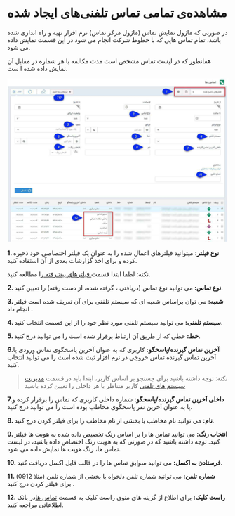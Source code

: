 #  مشاهده‌ی تمامی تماس‌ تلفنی‌های ایجاد شده 

در صورتی که ماژول نمایش تماس (ماژول مرکز تماس) نرم افزار تهیه و راه اندازی شده باشد، تمام تماس هایی که با خطوط شرکت انجام می شود  در این قسمت نمایش داده می شود.

همانطور که در لیست تماس مشخص است مدت مکالمه با هر شماره در مقابل آن نمایش داده شده ا ست. 
    
![](CallsList.jpg)

**1. نوع فیلتر:** میتوانید فیلترهای اعمال شده را به عنوان یک فیلتر اختصاصی خود ذخیره کرده و برای اخذ گزارشات بعدی از آن استفاده کنید.

نکته: لطفا ابتدا قسمت[ فیلترهای پیشرفته ](https://github.com/1stco/PayamGostarDocs/blob/master/help%202.5.4/Customer-relationship-management/Advanced-filter/Advanced-filter.md)را مطالعه کنید.

**2. نوع تماس:** می توانید نوع تماس (دریافتی ، گرفته شده، از دست رفته) را تعیین کنید.

**3. شعبه:**   می توان براساس شعبه ای که سیستم تلفنی برای آن تعریف شده است فیلتر انجام داد .

**4. سیستم تلفنی:** می توانید سیستم تلفنی مورد نظر خود را از این قسمت انتخاب کنید.

**5. خط:** خطی که از طریق آن ارتباط برقرار شده است را می توانید درج کنید.

**6.آخرین تماس گیرنده/پاسخگو:** کاربری که به عنوان آخرین پاسخگوی تماس ورودی یا آخرین تماس گیرنده تماس خروجی در نرم افزار ثبت شده است را می توانید انتخاب کنید.

> نکته: توجه داشته باشید برای جستجو بر اساس کاربر، ابتدا باید در قسمت [مدیریت سیستم های تلفنی](https://github.com/1stco/PayamGostarDocs/blob/master/help%202.5.4/Basic-Information/Telephone-systems/telephone-systems-Management/telephone-systems-Management.md) کاربر متناظر با هر داخلی را تعیین کرده باشید

**7.داخلی آخرین تماس گیرنده/پاسخگو:** شماره داخلی کاربری که تماس را برقرار کرده و یا به عنوان آخرین نفر پاسخگوی مخاطب بوده است را می توانید درج کنید.

**8.  نام:** می توانید نام مخاطب یا بخشی از نام مخاطب را برای فیلتر کردن درج کنید.

**9. انتخاب رنگ:** می توانید تماس ها را بر اساس رنگ تخصیص داده شده به هویت ها فیلتر کنید. توجه داشته باشید که در صورتی که به هویت رنگ اختصاص داده باشید، در لیست تماس ها، رنگ هویت ها نمایش داده می شود.

**10. فرستادن به اکسل:** می توانید سوابق تماس ها را در قالب فایل اکسل دریافت کنید.

**11. شماره تلفن:** می توانید شماره تلفن دلخواه یا بخشی از شماره تلفن (مثلا 0912) برای فیلتر کردن درج کنید .

**12. راست کلیک:** برای اطلاع از گزینه های منوی راست کلیک به قسمت [   تماس ها](https://github.com/1stco/PayamGostarDocs/blob/master/help%202.5.4/Integrated-bank/Database/calls-h/calls-h.md)در بانک اطلاعاتی مراجعه کنید.